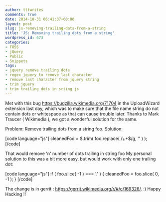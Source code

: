 ```yaml
---
author: tttwrites
comments: true
date: 2014-10-31 06:41:37+00:00
layout: post
slug: js-removing-trailing-dots-from-a-string
title: 'JS: Removing trailing dots from a string'
wordpress_id: 673
categories:
- FOSS
- jQuery
- Public
- Snippets
tags:
- jquery remove trailing dots
- regex jquery to remove last character
- remove last character from jquery string
- trim jquery
- trim trailing dots in srting js
---
```


Met with this bug https://bugzilla.wikimedia.org/71704 in the UploadWizard extension last day, which was to make sure that the file name string do not contain dots or whitespace as that can cause trouble later. Thanks to Mark Traucer ( Wikimedia ), we got a wonderful solution for the same.

Problem:
Remove trailing dots from a string foo.
Solution:

[code language="js"]
cleanedFoo = $.trim( foo.replace( /\.+$/g, '' ) );
[/code]

That would remove 'n' number of dots trailing in string foo
My personal solution to this was a bit more easy, but would work with only one trailing dot:

[code language="js"]
if ( foo.slice( -1 ) === '.' ) {
        cleanedFoo = foo.slice( 0, -1 );
}
[/code]

The change is in gerrit : https://gerrit.wikimedia.org/r/#/c/169326/. :)
Happy Hacking !!

